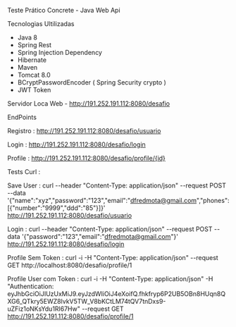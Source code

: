 Teste Prático Concrete - Java Web Api 

Tecnologias Ultilizadas 

* Java 8 
* Spring Rest 
* Spring Injection Dependency 
* Hibernate 
* Maven 
* Tomcat 8.0 
* BCryptPasswordEncoder ( Spring Security crypto ) 
* JWT Token

Servidor Loca Web - http://191.252.191.112:8080/desafio

EndPoints

Registro : http://191.252.191.112:8080/desafio/usuario

Login : http://191.252.191.112:8080/desafio/login

Profile : http://191.252.191.112:8080/desafio/profile/{id}

Tests Curl :

Save User : curl --header "Content-Type: application/json" --request POST --data '{"name":"xyz","password":"123","email":"dfredmota@gmail.com","phones":[{"number":"9999","ddd":"85"}]}' http://191.252.191.112:8080/desafio/usuario

Login : curl --header "Content-Type: application/json" --request POST --data '{"password":"123","email":"dfredmota@gmail.com"}' http://191.252.191.112:8080/desafio/login

Profile Sem Token : curl -i -H "Content-Type: application/json" --request GET http://localhost:8080/desafio/profile/1

Profile User com Token : curl -i -H "Content-Type: application/json" -H "Authentication: eyJhbGciOiJIUzUxMiJ9.eyJzdWIiOiJ4eXoifQ.fhkfryp6P2UB5OBn8HUqn8QXG6_QTkry5EWZ8lvkV5TW_V8bKCtLM74tQV7tnDxs9-uZFiz1oNKsYdu1Rl67Hw" --request GET http://191.252.191.112:8080/desafio/profile/1
